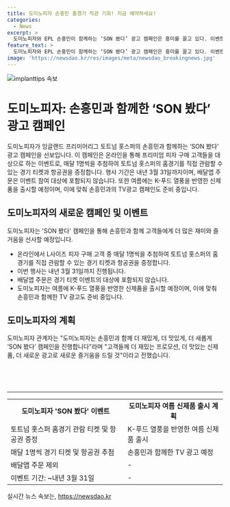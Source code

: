```yaml
---
title: 도미노피자 손흥민 홈경기 직관 기회! 지금 예약하세요!
categories:
  - News
excerpt: >
  도미노피자와 EPL 손흥민이 함께하는 ‘SON 봤다’ 광고 캠페인은 흥미를 끌고 있다. 이벤트에 참여하면 토트넘 홋스퍼 홈 경기를 직접 관람할 기회와 항공권을 받을 수 있으며, 추첨은 매달 실시된다. 또한, 여름에는 K-푸드 열풍을 반영한 신제품이 출시될 예정으로, 도미노피자는 손흥민과 함께 새로운 TV CF를 선보이고 새로운 즐거움을 고객들에게 제공할 계획이다.
feature_text: >
  도미노피자와 EPL 손흥민이 함께하는 ‘SON 봤다’ 광고 캠페인은 흥미를 끌고 있다. 이벤트에 참여하면 토트넘 홋스퍼 홈 경기를 직접 관람할 기회와 항공권을 받을 수 있으며, 추첨은 매달 실시된다. 또한, 여름에는 K-푸드 열풍을 반영한 신제품이 출시될 예정으로, 도미노피자는 손흥민과 함께 새로운 TV CF를 선보이고 새로운 즐거움을 고객들에게 제공할 계획이다.
image: 'https://newsdao.kr/res/images/meta/newsdao_breakingnews.jpg'
---
```


<p><img src="https://newsdao.kr/res/images/meta/newsdao_breakingnews.jpg" alt="implanttips 속보" /></p>

<h1>도미노피자: 손흥민과 함께한 ‘SON 봤다’ 광고 캠페인</h1>

<p>도미노피자가 잉글랜드 프리미어리그 토트넘 홋스퍼의 손흥민과 함께하는 ‘SON 봤다’ 광고 캠페인을 선보입니다. 이 캠페인은 온라인을 통해 프리미엄 피자 구매 고객들을 대상으로 하는 이벤트로, 매달 1명씩을 추첨하여 토트넘 홋스퍼의 홈경기를 직접 관람할 수 있는 경기 티켓과 항공권을 증정합니다. 행사 기간은 내년 3월 31일까지이며, 배달앱 주문은 이벤트 참여 대상에 포함되지 않습니다. 또한 여름에는 K-푸드 열풍을 반영한 신제품을 출시할 예정이며, 이에 맞춰 손흥민과의 TV광고 캠페인도 준비 중입니다.</p>

<h2>도미노피자의 새로운 캠페인 및 이벤트</h2>

<p>도미노피자는 'SON 봤다' 캠페인을 통해 손흥민과 함께 고객들에게 더 많은 재미와 즐거움을 선사할 예정입니다.</p>

<ul>
  <li>온라인에서 L사이즈 피자 구매 고객 중 매달 1명씩을 추첨하여 토트넘 홋스퍼의 홈경기를 직접 관람할 수 있는 경기 티켓과 항공권을 증정합니다.</li>
  <li>이번 행사는 내년 3월 31일까지 진행됩니다.</li>
  <li>배달앱 주문은 경기 티켓 이벤트의 대상에 포함되지 않습니다.</li>
  <li>도미노피자는 여름에 K-푸드 열풍을 반영한 신제품을 출시할 예정이며, 이에 맞춰 손흥민과 함께한 TV 광고도 준비 중입니다.</li>
</ul>

<h2>도미노피자의 계획</h2>

<p>도미노피자 관계자는 "도미노피자는 손흥민과 함께 더 재밌게, 더 맛있게, 더 새롭게 ‘SON 봤다’ 캠페인을 진행합니다"라며 "고객들께 더 재밌는 프로모션, 더 맛있는 신제품, 더 새로운 광고로 새로운 즐거움을 드릴 것"이라고 전했습니다.</p>

<p data-ke-size="size16">&nbsp;</p>

<p data-ke-size="size16">&nbsp;</p>

<hr>

<table>
  <tr>
    <td style="text-align: center; height: 17px;"><b>도미노피자 'SON 봤다' 이벤트</b></td>
    <td style="text-align: center; height: 17px;"><b>도미노피자 여름 신제품 출시 계획</b></td>
  </tr>
  <tr>
    <td>토트넘 홋스퍼 홈경기 관람 티켓 및 항공권 증정</td>
    <td>K-푸드 열풍을 반영한 여름 신제품 출시</td>
  </tr>
  <tr>
    <td>매달 1명씩 경기 티켓 및 항공권 추첨</td>
    <td>손흥민과 함께한 TV 광고 예정</td>
  </tr>
  <tr>
    <td>배달앱 주문 제외</td>
    <td>-</td>
  </tr>
  <tr>
    <td>이벤트 기간: ~내년 3월 31일</td>
    <td>-</td>
  </tr>
</table>
실시간 뉴스 속보는, <a href="https://newsdao.kr" rel="dofollow">https://newsdao.kr</a>


